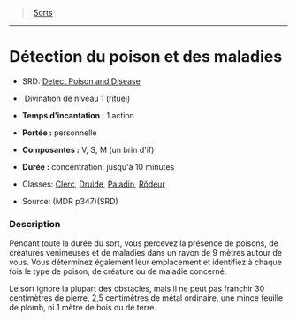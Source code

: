 ﻿---
!SpellItem
Family: SpellHD
Name: Détection du poison et des maladies
AltName: '[Detect Poison and Disease](srd_spells_detect_poison_and_disease.md)'
Type: Divination
Level: 1
CastingTime: 1 action
Range: personnelle
Components: V, S, M (un brin d'if)
Duration: concentration, jusqu'à 10 minutes
Classes: '[Clerc](hd_cleric.md), [Druide](hd_druid.md), [Paladin](hd_paladin.md), [Rôdeur](hd_ranger.md)'
Source: (MDR p347)(SRD)
Ritual: rituel
Id: spells_hd.md#détection-du-poison-et-des-maladies
ParentLink: spells_hd.md#sorts
ParentName: Sorts
NameLevel: 1
Attributes: {}
---
> [Sorts](hd_spells.md)

---

# Détection du poison et des maladies

- SRD: [Detect Poison and Disease](srd_spells_detect_poison_and_disease.md)

-  Divination de niveau 1 (rituel)

- **Temps d'incantation :** 1 action

- **Portée :** personnelle

- **Composantes :** V, S, M (un brin d'if)

- **Durée :** concentration, jusqu'à 10 minutes

- Classes: [Clerc](hd_cleric.md), [Druide](hd_druid.md), [Paladin](hd_paladin.md), [Rôdeur](hd_ranger.md)

- Source: (MDR p347)(SRD)

### Description

Pendant toute la durée du sort, vous percevez la présence de poisons, de créatures venimeuses et de maladies dans un rayon de 9 mètres autour de vous. Vous déterminez également leur emplacement et identifiez à chaque fois le type de poison, de créature ou de maladie concerné.

Le sort ignore la plupart des obstacles, mais il ne peut pas franchir 30 centimètres de pierre, 2,5 centimètres de métal ordinaire, une mince feuille de plomb, ni 1 mètre de bois ou de terre.

